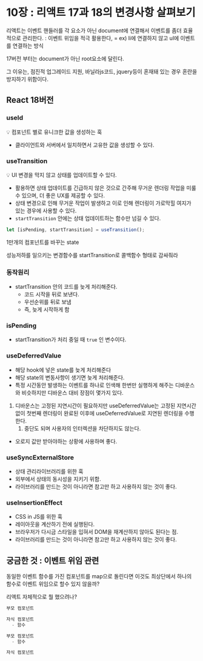 # 10장 : 리액트 17과 18의 변경사항 살펴보기

리액트는 이벤트 핸들러를 각 요소가 아닌 document에 연결해서 이벤트를 좀더 효율적으로 관리한다. : 이벤트 위임을 적극 활용한다, = ex) li에 연결하지 않고 ul에 이벤트를 연결하는 방식

17버전 부터는 document가 아닌 root요소에 달린다.

그 이유는, 점진적 업그레이드 지원, 바닐라js코드, jquery등이 혼재돼 있는 경우 혼란을 방지하기 위함이다.

## React 18버전

### useId

<aside>
💡 컴포넌트 별로 유니크한 값을 생성하는 훅

</aside>

- 클라이언트와 서버에서 일치하면서 고유한 값을 생성할 수 있다.

### useTransition

<aside>
💡 UI 변경을 막지 않고 상태를 업데이트할 수 있다.

</aside>

- 활용하면 상태 업데이트를 긴급하지 않은 것으로 간주해 무거운 렌더링 작업을 미룰 수 있으며, 더 좋은 UX를 제공할 수 있다.
- 상태 변경으로 인해 무거운 작업이 발생하고 이로 인해 렌더링이 가로막힐 여지가 있는 경우에 사용할 수 있다.
- `startTransition` 안에는 상태 업데이트하는 함수만 넘길 수 있다.

```jsx
let [isPending, startTransition] = useTransition();
```

1만개의 컴포넌트를 바꾸는 state

성능저하를 일으키는 변경함수를 startTransition로 콜백함수 형태로 감싸줘라

### 동작원리

- startTransition 안의 코드를 늦게 처리해준다.
  - 코드 시작을 뒤로 보낸다.
  - 우선순위를 뒤로 보냄
  - 즉, 늦게 시작하게 함

### isPending

- startTransition가 처리 중일 때 `true` 인 변수이다.

### useDeferredValue

- 해당 hook에 넣은 state를 늦게 처리해준다
- 해당 state의 변동사항이 생기면 늦게 처리해준다.
- 특정 시간동안 발생하는 이벤트를 하나로 인색해 한번만 실행하게 해주는 디바운스와 비슷하지만 디바운스 대비 장점이 몇가지 있다.

1. 디바운스는 고정된 지연시간이 필요하지만 useDeferredValue는 고정된 지연시간 없이 첫번째 렌더링이 완료된 이후에 useDeferredValue로 지연된 렌더링을 수행한다.
   1. 중단도 되며 사용자의 인터렉션을 차단하지도 않는다.

- 오로지 값만 받아야하는 상황에 사용하며 좋다.

### useSyncExternalStore

- 상태 관리라이브러리를 위한 훅
- 외부에서 상태의 동시성을 지키기 위함.
- 라이브러리를 만드는 것이 아니라면 참고만 하고 사용하지 않는 것이 좋다.

### useInsertionEffect

- CSS in JS를 위한 훅
- 레이아웃을 계산하기 전에 실행된다.
- 브라우저가 다시금 스타일을 입혀서 DOM을 재계산하지 않아도 된다는 점.
- 라이브러리를 만드는 것이 아니라면 참고만 하고 사용하지 않는 것이 좋다.

## 궁금한 것 : 이벤트 위임 관련

동일한 이벤트 함수를 가진 컴포넌트를 map으로 돌린다면 이것도 최상단에서 하나의 함수로 이벤트 위임으로 할수 있지 않을까?

리액트 자체적으로 뭘 했으려나?

```jsx
부모 컴포넌트

자식 컴포넌트
  - 함수
```

```jsx
부모 컴포넌트
  - 함수

자식 컴포넌트
```
